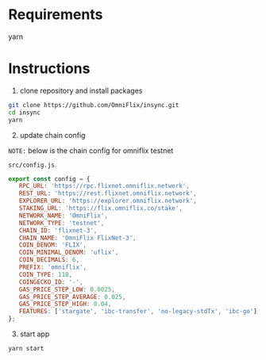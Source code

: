 # Requirements

yarn

# Instructions

1. clone repository and install packages

  ```sh
  git clone https://github.com/OmniFlix/insync.git
  cd insync
  yarn
  ```

2. update chain config

`NOTE:` below is the chain config for omniflix testnet

`src/config.js`

 ```js
export const config = {
    RPC_URL: 'https://rpc.flixnet.omniflix.network',
    REST_URL: 'https://rest.flixnet.omniflix.network',
    EXPLORER_URL: 'https://explorer.omniflix.network',
    STAKING_URL: 'https://flix.omniflix.co/stake',
    NETWORK_NAME: 'OmniFlix',
    NETWORK_TYPE: 'testnet',
    CHAIN_ID: 'flixnet-3',
    CHAIN_NAME: 'OmniFlix FlixNet-3',
    COIN_DENOM: 'FLIX',
    COIN_MINIMAL_DENOM: 'uflix',
    COIN_DECIMALS: 6,
    PREFIX: 'omniflix',
    COIN_TYPE: 118,
    COINGECKO_ID: '-',
    GAS_PRICE_STEP_LOW: 0.0025,
    GAS_PRICE_STEP_AVERAGE: 0.025,
    GAS_PRICE_STEP_HIGH: 0.04,
    FEATURES: ['stargate', 'ibc-transfer', 'no-legacy-stdTx', 'ibc-go'],
};
 ```

3. start app

 ```sh
 yarn start
 ```
